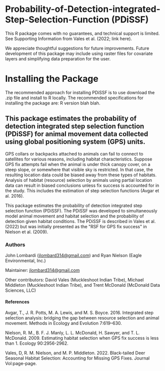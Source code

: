 # Probability-of-Detection-integrated-Step-Selection-Function (PDiSSF)

This R package comes with no guarantees, and technical support is limited. See Supporting Information from Vales et al. (2022; link here).  

We appreciate thoughtful suggestions for future improvements. Future development of this package may include using raster files for covariate layers and simplifying data preparation for the user.

# Installing the Package

The recommended approach for installing PDiSSF is to use download the .zip file and install to R locally. 
The recommended specifications for installing the package are: R  version blah blah.



## This package estimates the probability of detection integrated step selection function (PDiSSF) for animal movement data collected using global positioning system (GPS) units. 

GPS collars or backpacks attached to animals can fail to connect to satellites for various reasons, including habitat characteristics. Suppose GPS fix attempts fail when the animal is under thick canopy cover, on a steep slope, or somewhere that visible sky is restricted. In that case, the resulting location data could be biased away from these types of habitats. Analysis of habitat (resource) selection by animals using partial location data can result in biased conclusions unless fix success is accounted for in the study. This includes the estimation of step selection functions (Avgar et al. 2016).

This package estimates the probability of detection integrated step selection function (PDiSSF). The PDiSSF was developed to simultaneously model animal movement and habitat selection and the probability of detection given habitat conditions. The PDiSSF is described in Vales et al. (2022) but was initially presented as the "RSF for GPS fix success" in Nielson et al. (2009).

### Authors 
John Lombardi (jlombard314@gmail.com) and Ryan Nielson (Eagle Environmental, Inc.)

Maintainer: jlombard314@gmail.com

Other contributors: David Vales (Muckleshoot Indian Tribe), Michael Middleton (Muckleshoot Indian Tribe), and 
  Trent McDonald (McDonald Data Sciences, LLC)


#### References

Avgar, T., J. R. Potts, M. A. Lewis, and M. S. Boyce. 2016. Integrated step selection analysis: bridging the gap between resource selection and animal movement. Methods in Ecology and Evolution 7:619–630.

Nielson, R. M., B. F. J. Manly, L. L. McDonald, H. Sawyer, and T. L. McDonald. 2009. Estimating habitat selection when GPS fix success is less than 1. Ecology 90:2956-2962.

Vales, D, R. M. Nielson, and M. P. Middleton. 2022. Black-tailed Deer Seasonal Habitat Selection: Accounting for Missing GPS Fixes. Journal Vol:page-page.


